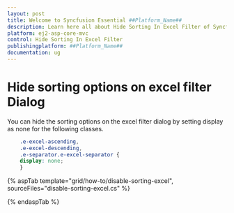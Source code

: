 ```yaml
---
layout: post
title: Welcome to Syncfusion Essential ##Platform_Name##
description: Learn here all about Hide Sorting In Excel Filter of Syncfusion Essential ##Platform_Name## widgets based on HTML5 and jQuery.
platform: ej2-asp-core-mvc
control: Hide Sorting In Excel Filter
publishingplatform: ##Platform_Name##
documentation: ug
---
```



# Hide sorting options on excel filter Dialog

You can hide the sorting options on the excel filter dialog by setting display as none for the following classes.

```css
    .e-excel-ascending,
    .e-excel-descending,
    .e-separator.e-excel-separator {
    display: none;
    }
```

{% aspTab template="grid/how-to/disable-sorting-excel", sourceFiles="disable-sorting-excel.cs" %}

{% endaspTab %}
